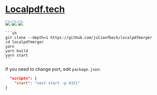 # [Localpdf.tech](https://github.com/julianfbeck/localpdfmerger)

![](https://img.shields.io/github/license/julianfbeck/localpdfmerger?style=flat-square) ![](https://img.shields.io/github/last-commit/scillidan/localpdfmerger/main?label=last%20commit%20(fork)&style=flat-square) ![](https://img.shields.io/badge/Vercel-black?style=flat&logo=Vercel&logoColor=white)

````{tab} From source
```sh
git clone --depth=1 https://github.com/julianfbeck/localpdfmerger
cd localpdfmerger
yarn
yarn build
yarn start
```
````

If you need to change port, edit `package.json`:

```json
  "scripts": {
    "start": "next start -p 4321"
}
```